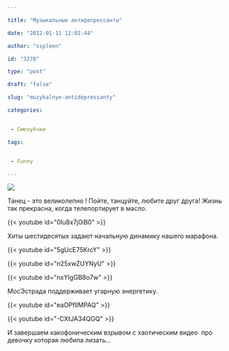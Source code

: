 ```yaml
---

title: "Музыкальные антидепрессанты"

date: "2012-01-11 12:02:44"

author: "sspleen"

id: "3278"

type: "post"

draft: "false"

slug: "muzykalnye-antidepressanty"

categories:


 - Смехуёчки

tags:


 - Funny

---
```

[![](/uploads/2012/06/87674123.jpg)](/2012/01/muzykalnye-antidepressanty/attachment/87674123/)  
  
Танец - это великолепно ! Пойте, танцуйте, любите друг друга! Жизнь так прекрасна, когда телепортирует в масло.  
  
{{< youtube id="0Iu8x7j0iB0" >}}  
  
Хиты шестидесятых задают начальную динамику нашего марафона.  
  
{{< youtube id="5gUcE75KrcY" >}}  
  
{{< youtube id="n25xwZUYNyU" >}}  
  
{{< youtube id="nxYIgGB8o7w" >}}  
  
МосЭстрада поддерживает угарную энергетику.  
  
{{< youtube id="eaOPflIMPAQ" >}}  
  
{{< youtube id="-CXtJA34QGQ" >}}  
  
И завершаем какофоническим взрывом с хаотическим видео  про девочку которая любила лизать...